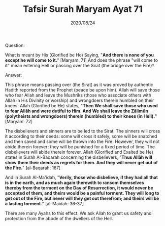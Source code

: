 ﻿---
layout: post
title: "Tafsir Surah Maryam Ayat 71"
publisher: "alsalafiyyah@icloud.com"
source: "Majmu' Fatawa wa Maqalat 5/243, question no. 4"
hijri: Muharram 5, 1442 AH
date: 2020/08/24
category: ["tafsir", quran, maryam]
shaykhs: Shaykh Ibn Baz
---

Question: 

What is meant by His (Glorified be He) Saying, "**And there is none of you except he will come to it.**" [Maryam: 71] And does the phrase "will come to it" mean entering Hell or passing over the Sirat (the bridge over the Fire)?

Answer:

This phrase means passing over (the Sirat) as it was proved by authentic Hadith reported from the Prophet (peace be upon him). Allah will save those who fear Allah and leave the Mushriks (those who associate others with Allah in His Divinity or worship) and wrongdoers therein humbled on their knees. Allah (Glorified be He) states, "**Then We shall save those who used to fear Allâh and were dutiful to Him. And We shall leave the Zâlimûn (polytheists and wrongdoers) therein (humbled) to their knees (in Hell).**" [Maryam: 72]

The disbelievers and sinners are to be led to the Sirat. The sinners will cross it according to their deeds: some will cross it safely, some will be snatched and then saved and some will be thrown into the Fire. However, they will not abide therein forever; they will be punished for a fixed period of time. The disbelievers will abide therein forever. Allah (Glorified and Exalted be He) states in Surah Al-Baqarah concerning the disbelievers, "**Thus Allâh will show them their deeds as regrets for them. And they will never get out of the Fire.**" [al-Baqarah: 167]

And in Surah Al-Ma'idah, "**Verily, those who disbelieve, if they had all that is in the earth, and as much again therewith to ransom themselves thereby from the torment on the Day of Resurrection, it would never be accepted of them, and theirs would be a painful torment. They will long to get out of the Fire, but never will they get out therefrom; and theirs will be a lasting torment.**" [al-Maidah: 36-37]

There are many Ayahs to this effect. We ask Allah to grant us safety and protection from the abode of the dwellers of the Hell.
